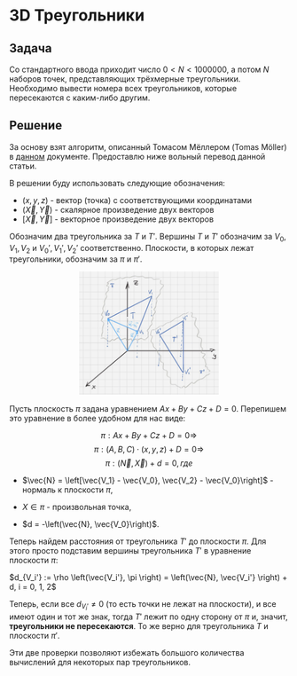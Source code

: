 # 3D Треугольники

## Задача

Со стандартного ввода приходит число $0 < N < 1000000$, а потом $N$ наборов
точек, представляющих трёхмерные треугольники. Необходимо вывести номера
всех треугольников, которые пересекаются с каким-либо другим.

## Решение

За основу взят алгоритм, описанный Томасом Мёллером (Tomas Möller) в [данном](http://web.stanford.edu/class/cs277/resources/papers/Moller1997b.pdf) документе. Предоставлю ниже вольный перевод данной статьи.

В решении буду использовать следующие обозначения:

* $\left( x, y, z \right)$ - вектор (точка) с соответствующими координатами
* $\left(\vec{X}, \vec{Y}\right)$ - скалярное произведение двух векторов
* $\left[\vec{X}, \vec{Y} \right]$ - векторное произведение двух векторов

Обозначим два треугольника за $T$ и $T'$. Вершины $T$ и $T'$ обозначим за $V_0, V_1, V_2$ и $V_0', V_1', V_2'$ соответственно. Плоскости, в которых лежат треугольники, обозначим за $\pi$ и $\pi'$.

<div align="center"> <img src="./img/triangles_algorithm_img.jpg" width="50%"> </div>

Пусть плоскость $\pi$ задана уравнением $Ax + By + Cz + D = 0$. Перепишем это уравнение в более удобном для нас виде:

$$
\pi: Ax + By + Cz + D = 0 \Rightarrow
$$
$$
\pi: (A,B,C) \cdot (x,y,z) + D = 0 \Rightarrow
$$
$$
\pi: (\vec{N}, \vec{X}) + d = 0, где
$$

* $\vec{N} = \left[\vec{V_1} - \vec{V_0}, \vec{V_2} - \vec{V_0}\right]$ - нормаль к плоскости $\pi$,

* $X \in \pi$ - произвольная точка,

* $d = -\left(\vec{N}, \vec{V_0}\right)$.

Теперь найдем расстояния от треугольника $T'$ до плоскости $\pi$. Для этого просто подставим вершины треугольника $T'$ в уравнение плоскости $\pi$:

$d_{V_i'} := \rho \left(\vec{V_i'}, \pi \right) = \left(\vec{N}, \vec{V_i'} \right) + d, i = 0, 1, 2$

Теперь, если все $d_{V_i'} \neq 0$ (то есть точки не лежат на плоскости), и все имеют один и тот же знак, тогда $T'$ лежит по одну сторону от $\pi$ и, значит, **треугольники не пересекаются**. То же верно для треугольника $T$ и плоскости $\pi'$.

Эти две проверки позволяют избежать большого количества вычислений для некоторых пар треугольников.
